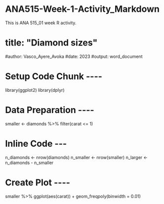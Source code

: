 # ANA515-Week-1-Activity_Markdown
This is ANA 515_01 week R activity.

 # title: "Diamond sizes"
#author: Vasco_Ayere_Avoka
#date: 2023
#output: word_document

  # Setup Code Chunk  ---- 
library(ggplot2)
library(dplyr)

# Data Preparation  ----
smaller <- diamonds %>%
  filter(carat <= 1)

# Inline Code   ---
n_diamonds <- nrow(diamonds)
n_smaller <- nrow(smaller)
n_larger <- n_diamonds - n_smaller

# Create Plot ----
smaller %>%
  ggplot(aes(carat)) +
  geom_freqpoly(binwidth = 0.01)
